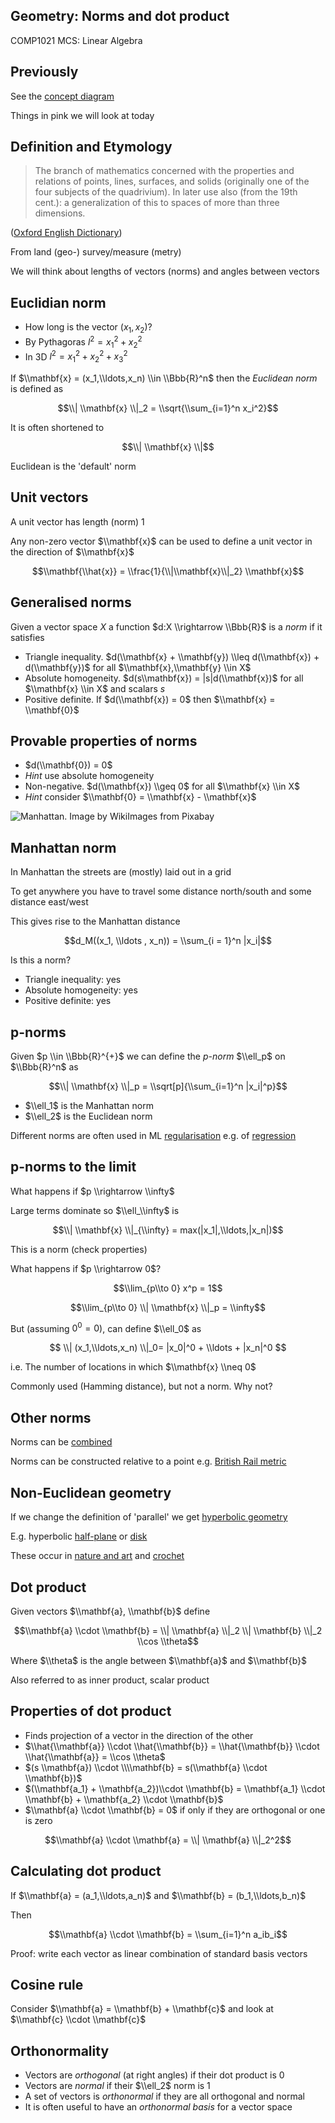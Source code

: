 <!-- .slide: data-background="#6A246D" -->

## Geometry: Norms and dot product

COMP1021 MCS: Linear Algebra


## Previously

See the [concept diagram](https://github.com/stevenaeola/linalg_lectures/blob/48d4d2c75e300340c2b8fea43b8d6ff1160c4478/concepts.mmd)

Things in pink we will look at today

## Definition and Etymology

> The branch of mathematics concerned with the properties and relations of points, lines, surfaces, and solids (originally one of the four subjects of the quadrivium). In later use also (from the 19th cent.): a generalization of this to spaces of more than three dimensions. 

([Oxford English Dictionary](https://www.oed.com/view/Entry/77794))

From land (geo-) survey/measure (metry)

We will think about lengths of vectors (norms) and angles between vectors


<!-- .slide: class="fragmented-lists" -->

## Euclidian norm

- How long is the vector $(x_1,x_2)$?
- By Pythagoras $l^2 = x_1^2 + x_2^2$
- In 3D $l^2 = x_1^2 + x_2^2 + x_3^2$


If $\\mathbf{x} = (x_1,\\ldots,x_n) \\in \\Bbb{R}^n$ then the _Euclidean norm_ is defined as

$$\\| \\mathbf{x} \\|_2 = \\sqrt{\\sum_{i=1}^n x_i^2}$$

It is often shortened to 

$$\\| \\mathbf{x} \\|$$

Euclidean is the 'default' norm


## Unit vectors

A unit vector has length (norm) 1

Any non-zero vector $\\mathbf{x}$ can be used to define a unit vector in the direction of $\\mathbf{x}$

$$\\mathbf{\\hat{x}} = \\frac{1}{\\|\\mathbf{x}\\|_2} \\mathbf{x}$$


<!-- .slide: class="fragmented-lists" -->

## Generalised norms

Given a vector space $X$ a function $d:X \\rightarrow \\Bbb{R}$ is a _norm_ if it satisfies
- Triangle inequality. $d(\\mathbf{x} + \\mathbf{y}) \\leq d(\\mathbf{x}) + d(\\mathbf{y})$ for all $\\mathbf{x},\\mathbf{y} \\in X$
- Absolute homogeneity. $d(s\\mathbf{x}) = |s|d(\\mathbf{x})$ for all $\\mathbf{x} \\in X$ and scalars $s$
- Positive definite. If $d(\\mathbf{x}) = 0$ then $\\mathbf{x} = \\mathbf{0}$


<!-- .slide: class="fragmented-lists" -->

## Provable properties of norms

- $d(\\mathbf{0}) = 0$ 
- _Hint_ use absolute homogeneity
- Non-negative. $d(\\mathbf{x}) \\geq 0$ for all $\\mathbf{x} \\in X$ 
- _Hint_ consider $\\mathbf{0} = \\mathbf{x} - \\mathbf{x}$


![Manhattan. Image by <a href="https://pixabay.com/users/wikiimages-1897/?utm_source=link-attribution&amp;utm_medium=referral&amp;utm_campaign=image&amp;utm_content=67474">WikiImages</a> from <a href="https://pixabay.com//?utm_source=link-attribution&amp;utm_medium=referral&amp;utm_campaign=image&amp;utm_content=67474">Pixabay</a>](manhattan.jpg)


## Manhattan norm

In Manhattan the streets are (mostly) laid out in a grid

To get anywhere you have to travel some distance north/south and some distance east/west

This gives rise to the Manhattan distance

$$d_M((x_1, \\ldots , x_n)) = \\sum_{i = 1}^n |x_i|$$

Is this a norm?


- Triangle inequality: yes
- Absolute homogeneity: yes
- Positive definite: yes


<!-- .slide: class="fragmented-lists" -->

## p-norms

Given $p \\in \\Bbb{R}^{+}$ we can define the _p-norm_ $\\ell_p$ on $\\Bbb{R}^n$ as

$$\\| \\mathbf{x} \\|_p = \\sqrt[p]{\\sum_{i=1}^n |x_i|^p}$$

- $\\ell_1$ is the Manhattan norm
- $\\ell_2$ is the Euclidean norm

Different norms are often used in ML [regularisation](https://en.wikipedia.org/wiki/Regularization_(mathematics)) e.g. of [regression](https://en.wikipedia.org/wiki/Lasso_(statistics))

## p-norms to the limit

What happens if $p \\rightarrow \\infty$ 

Large terms dominate so $\\ell_\\infty$ is

$$\\| \\mathbf{x} \\|_{\\infty} = max(|x_1|,\\ldots,|x_n|)$$

This is a norm (check properties)


What happens if $p \\rightarrow 0$?

$$\\lim_{p\\to 0} x^p = 1$$

$$\\lim_{p\\to 0} \\| \\mathbf{x} \\|_p = \\infty$$

But (assuming $0^0=0$), can define $\\ell_0$ as

$$ \\| (x_1,\\ldots,x_n) \\|_0= |x_0|^0 + \\ldots + |x_n|^0 $$

i.e. The number of locations in which $\\mathbf{x} \\neq 0$

Commonly used (Hamming distance), but not a norm. Why not?


## Other norms

Norms can be [combined](https://en.wikipedia.org/wiki/Norm_(mathematics)#Composite_norms)

Norms can be constructed relative to a point e.g. [British Rail metric](https://en.wikipedia.org/wiki/Metric_space#Miscellaneous_examples)


## Non-Euclidean geometry

If we change the definition of 'parallel' we get [hyperbolic geometry](https://en.wikipedia.org/wiki/Hyperbolic_geometry)

E.g. hyperbolic [half-plane](https://en.wikipedia.org/wiki/Poincar%C3%A9_half-plane_model) or [disk](https://en.wikipedia.org/wiki/Poincar%C3%A9_disk_model)

These occur in [nature and art](https://web.colby.edu/thegeometricviewpoint/author/aredhunt/) and [crochet](https://adepratt.weebly.com/uploads/3/7/7/1/37716215/iff-crochetreef-howtohandout.pdf)


## Dot product

Given vectors $\\mathbf{a}, \\mathbf{b}$ define

$$\\mathbf{a} \\cdot \\mathbf{b} = \\| \\mathbf{a} \\|_2 \\| \\mathbf{b} \\|_2 \\cos \\theta$$

Where $\\theta$ is the angle between $\\mathbf{a}$ and $\\mathbf{b}$

Also referred to as inner product, scalar product



## Properties of dot product

- Finds projection of a vector in the direction of the other
- $\\hat{\\mathbf{a}} \\cdot \\hat{\\mathbf{b}} = \\hat{\\mathbf{b}} \\cdot \\hat{\\mathbf{a}} = \\cos \\theta$
- $(s \\mathbf{a}) \\cdot \\\\mathbf{b} = s(\\mathbf{a} \\cdot \\mathbf{b})$
- $(\\mathbf{a_1} + \\mathbf{a_2})\\cdot \\mathbf{b} = \\mathbf{a_1} \\cdot \\mathbf{b} + \\mathbf{a_2} \\cdot \\mathbf{b}$
- $\\mathbf{a} \\cdot \\mathbf{b} = 0$ if only if they are orthogonal or one is zero

$$\\mathbf{a} \\cdot \\mathbf{a} = \\| \\mathbf{a} \\|_2^2$$


## Calculating dot product

If $\\mathbf{a} = (a_1,\\ldots,a_n)$ and $\\mathbf{b} = (b_1,\\ldots,b_n)$

Then 

$$\\mathbf{a} \\cdot \\mathbf{b} = \\sum_{i=1}^n a_ib_i$$

Proof: write each vector as linear combination of standard basis vectors

## Cosine rule

Consider $\\mathbf{a} = \\mathbf{b} + \\mathbf{c}$ and look at $\\mathbf{c} \\cdot \\mathbf{c}$


<!-- .slide: class="fragmented-lists" -->

## Orthonormality

- Vectors are _orthogonal_ (at right angles) if their dot product is 0
- Vectors are _normal_ if their $\\ell_2$ norm is 1
- A set of vectors is _orthonormal_ if they are all orthogonal and normal
- It is often useful to have an _orthonormal basis_ for a vector space

